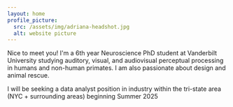 ```yaml
---
layout: home
profile_picture:
  src: /assets/img/adriana-headshot.jpg
  alt: website picture
---
```


<p>
   Nice to meet you! I'm a 6th year Neuroscience PhD student at Vanderbilt University studying auditory, visual, and audiovisual perceptual processing in humans and non-human primates. I am also passionate about design and animal rescue. 
</p>

<p>
I will be seeking a data analyst position in industry within the tri-state area (NYC + surrounding areas) beginning Summer 2025
</p>
